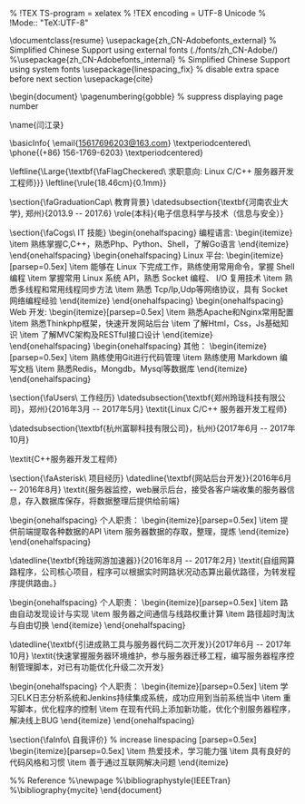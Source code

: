 % !TEX TS-program = xelatex
% !TEX encoding = UTF-8 Unicode
% !Mode:: "TeX:UTF-8"

\documentclass{resume}
\usepackage{zh_CN-Adobefonts_external} % Simplified Chinese Support using external fonts (./fonts/zh_CN-Adobe/)
%\usepackage{zh_CN-Adobefonts_internal} % Simplified Chinese Support using system fonts
\usepackage{linespacing_fix} % disable extra space before next section
\usepackage{cite}

\begin{document}
\pagenumbering{gobble} % suppress displaying page number

\name{闫江录}

\basicInfo{
  \email{15617696203@163.com} \textperiodcentered\ 
  \phone{(+86) 156-1769-6203} \textperiodcentered}
  
\leftline{\Large{\textbf{\faFlagCheckered\ 求职意向: Linux C/C++ 服务器开发工程师}}}
\leftline{\rule{18.46cm}{0.1mm}}


\section{\faGraduationCap\  教育背景}
\datedsubsection{\textbf{河南农业大学}, 郑州}{2013.9 -- 2017.6}
\role{本科}{电子信息科学与技术（信息与安全）}

\section{\faCogs\ IT 技能}
\begin{onehalfspacing}
编程语言:
\begin{itemize}
  \item 熟练掌握C,C++，熟悉Php、Python、Shell，了解Go语言
\end{itemize}
\end{onehalfspacing}
\begin{onehalfspacing}
Linux 平台:
\begin{itemize}[parsep=0.5ex]
  \item 能够在 Linux 下完成工作，熟练使用常用命令，掌握 Shell 编程
  \item 掌握常用 Linux 系统 API，熟悉 Socket 编程、 I/O 复用技术
  \item 熟悉多线程和常用线程同步方法
  \item 熟悉 Tcp/Ip,Udp等网络协议，具有 Socket 网络编程经验
\end{itemize}
\end{onehalfspacing}
\begin{onehalfspacing}
Web 开发:
\begin{itemize}[parsep=0.5ex]
\item 熟悉Apache和Nginx常用配置
\item 熟悉Thinkphp框架，快速开发网站后台
\item 了解Html，Css，Js基础知识
\item 了解MVC架构及RESTful接口设计
\end{itemize}
\end{onehalfspacing}
\begin{onehalfspacing}
其他：
\begin{itemize}[parsep=0.5ex]
\item 熟练使用Git进行代码管理
\item 熟练使用 Markdown 编写文档
\item 熟悉Redis，Mongdb，Mysql等数据库
\end{itemize}
\end{onehalfspacing}

\section{\faUsers\ 工作经历}
\datedsubsection{\textbf{郑州玲珑科技有限公司}，郑州}{2016年3月 -- 2017年5月}
\textit{Linux C/C++ 服务器开发工程师}

\datedsubsection{\textbf{杭州富聊科技有限公司}，杭州}{2017年6月 -- 2017年10月}

\textit{C++服务器开发工程师}

\section{\faAsterisk\  项目经历}
\datedline{\textbf{网站后台开发}}{2016年6月 -- 2016年8月}
\textit{服务器监控，web展示后台，接受各客户端收集的服务器信息，存入数据库保存，将数据整理后提供给前端}

\begin{onehalfspacing}
个人职责：
\begin{itemize}[parsep=0.5ex]
\item 提供前端提取各种数据的API
\item 服务器数据的存取，整理，提炼
\end{itemize}
\end{onehalfspacing}

\datedline{\textbf{玲珑网游加速器}}{2016年8月 -- 2017年2月}
\textit{自组网算路程序，公司核心项目，程序可以根据实时网路状况动态算出最优路径，为转发程序提供路由。}

\begin{onehalfspacing}
个人职责：
\begin{itemize}[parsep=0.5ex]
\item 路由自动发现设计与实现
\item 服务器之间通信与线路权重计算
\item 路径超时淘汰与自由切换
\end{itemize}
\end{onehalfspacing}

\datedline{\textbf{引进成熟工具与服务器代码二次开发}}{2017年6月 -- 2017年10月}
\textit{快速掌握服务器环境维护，参与服务器迁移工程，编写服务器程序控制管理脚本，对已有功能优化升级二次开发}

\begin{onehalfspacing}
个人职责：
\begin{itemize}[parsep=0.5ex]
\item 学习ELK日志分析系统和Jenkins持续集成系统，成功应用到当前系统当中
\item 重写脚本，优化程序的控制
\item 在现有代码上添加新功能，优化个别服务器程序，解决线上BUG
\end{itemize}
\end{onehalfspacing}

\section{\faInfo\  自我评价}
% increase linespacing [parsep=0.5ex]
\begin{itemize}[parsep=0.5ex]
  \item 热爱技术，学习能力强
  \item 具有良好的代码风格和习惯
  \item 善于通过互联网解决问题
\end{itemize}

%% Reference
%\newpage
%\bibliographystyle{IEEETran}
%\bibliography{mycite}
\end{document}
